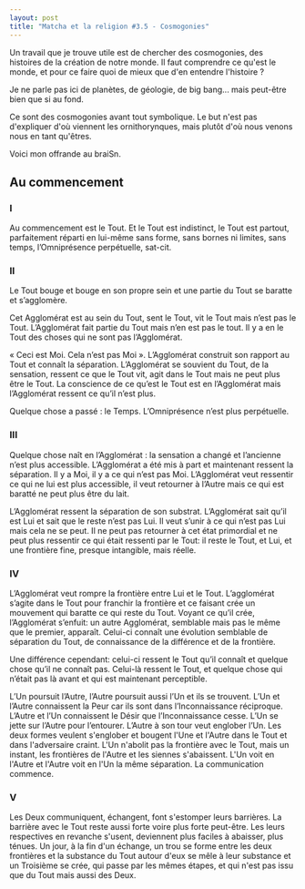 ```yaml
---
layout: post
title: "Matcha et la religion #3.5 - Cosmogonies"
---
```


Un travail que je trouve utile est de chercher des cosmogonies, des histoires de la création de notre monde. Il faut comprendre ce qu'est le monde, et pour ce faire quoi de mieux que d'en entendre l'histoire ?

Je ne parle pas ici de planètes, de géologie, de big bang... mais peut-être bien que si au fond.

Ce sont des cosmogonies avant tout symbolique. Le but n'est pas d'expliquer d'où viennent les ornithorynques, mais plutôt d'où nous venons nous en tant qu'êtres.

Voici mon offrande au braiSn.

## Au commencement

### I

Au commencement est le Tout. Et le Tout est indistinct, le Tout est partout, parfaitement réparti en lui-même sans forme, sans bornes ni limites, sans temps, l’Omniprésence perpétuelle, sat-cit.


### II
Le Tout bouge et bouge en son propre sein et une partie du Tout se baratte et s’agglomère.

Cet Agglomérat est au sein du Tout, sent le Tout, vit le Tout mais n’est pas le Tout. L’Agglomérat fait partie du Tout mais n’en est pas le tout. Il y a en le Tout des choses qui ne sont pas l’Agglomérat.

« Ceci est Moi. Cela n’est pas Moi ». L’Agglomérat construit son rapport au Tout et connaît la séparation. L’Agglomérat se souvient du Tout, de la sensation, ressent ce que le Tout vit, agit dans le Tout mais ne peut plus être le Tout. La conscience de ce qu’est le Tout est en l’Agglomérat mais l’Agglomérat ressent ce qu’il n’est plus.

Quelque chose a passé : le Temps. L’Omniprésence n’est plus perpétuelle.

### III

Quelque chose naît en l’Agglomérat : la sensation a changé et l’ancienne n’est plus accessible. L’Agglomérat a été mis à part et maintenant ressent la séparation. Il y a Moi, il y a ce qui n’est pas Moi. L’Agglomérat veut ressentir ce qui ne lui est plus accessible, il veut retourner à l’Autre mais ce qui est baratté ne peut plus être du lait. 

L’Agglomérat ressent la séparation de son substrat. L’Agglomérat sait qu’il est Lui et sait que le reste n’est pas Lui. Il veut s’unir à ce qui n’est pas Lui mais cela ne se peut. Il ne peut pas retourner à cet état primordial et ne peut plus ressentir ce qui était ressenti par le Tout: il reste le Tout, et Lui, et une frontière fine, presque intangible, mais réelle.

### IV

L’Agglomérat veut rompre la frontière entre Lui et le Tout. L’agglomérat s’agite dans le Tout pour franchir la frontière et ce faisant crée un mouvement qui baratte ce qui reste du Tout. Voyant ce qu’il crée, l’Agglomérat s’enfuit: un autre Agglomérat, semblable mais pas le même que le premier, apparaît.  Celui-ci connaît une évolution semblable de séparation du Tout, de connaissance de la différence et de la frontière.

Une différence cependant: celui-ci ressent le Tout qu’il connaît et quelque chose qu’il ne connaît pas. Celui-là ressent le Tout, et quelque chose qui n’était pas là avant et qui est maintenant perceptible.

L’Un poursuit l’Autre, l’Autre poursuit aussi l’Un et ils se trouvent. L’Un et l’Autre connaissent la Peur car ils sont dans l’Inconnaissance réciproque. L’Autre et l’Un connaissent le Désir que l’Inconnaissance cesse. L’Un se jette sur l’Autre pour l’entourer. L’Autre à son tour veut englober l’Un. Les deux formes veulent s'englober et bougent l'Une et l'Autre dans le Tout et dans l'adversaire craint. L'Un n'abolit pas la frontière avec le Tout, mais un instant, les frontières de l'Autre et les siennes s'abaissent. L'Un voit en l'Autre et l'Autre voit en l'Un la même séparation. La communication commence.

### V

Les Deux communiquent, échangent, font s'estomper leurs barrières. La barrière avec le Tout reste aussi forte voire plus forte peut-être. Les leurs respectives en revanche s'usent, deviennent plus faciles à abaisser, plus ténues. Un jour, à la fin d'un échange, un trou se forme entre les deux frontières et la substance du Tout autour d'eux se mêle à leur substance et un Troisième se crée, qui passe par les mêmes étapes, et qui n'est pas issu que du Tout mais aussi des Deux.
